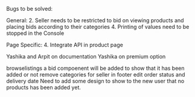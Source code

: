 Bugs to be solved:

General:
2. Seller needs to be restricted to bid on viewing products and placing bids according to their categories
4. Printing of values need to be stopped in the Console

Page Specific:
4. Integrate API in product page      
      
      
Yashika and Arpit on documentation
Yashika on premium option

browselistings a bid compoenent will be added to show that it has been added or not
remove categories for seller in footer
edit order status and delivery date
Need to add some design to show to the new user that no products has been added yet.
